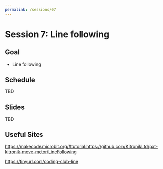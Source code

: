 ```yaml
---
permalink: /sessions/07
---
```

# Session 7: Line following

## Goal

- Line following

## Schedule

TBD

## Slides

TBD

## Useful Sites

https://makecode.microbit.org/#tutorial:https://github.com/KitronikLtd/pxt-kitronik-move-motor/LineFollowing

https://tinyurl.com/coding-club-line


